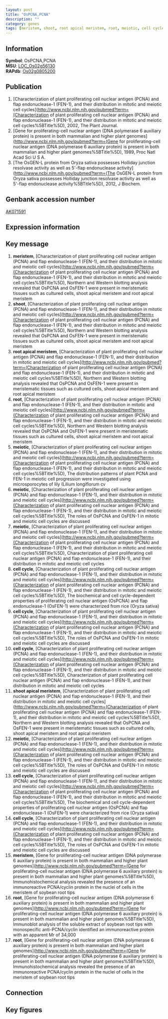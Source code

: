 ```yaml
---
layout: post
title: "OsPCNA,PCNA"
description: ""
category: genes
tags: [meristem, shoot, root apical meristem, root, meiotic, cell cycle, shoot apical meristem, Gene]
---
```


## Information
__Symbol__: OsPCNA,PCNA  
__MSU__: [LOC_Os02g56130](http://rice.plantbiology.msu.edu/cgi-bin/ORF_infopage.cgi?orf=LOC_Os02g56130)  
__RAPdb__: [Os02g0805200](http://rapdb.dna.affrc.go.jp/viewer/gbrowse_details/irgsp1?name=Os02g0805200)  

## Publication
1. [Characterization of plant proliferating cell nuclear antigen (PCNA) and flap endonuclease-1 (FEN-1), and their distribution in mitotic and meiotic cell cycles](http://www.ncbi.nlm.nih.gov/pubmed?term=(Characterization of plant proliferating cell nuclear antigen (PCNA) and flap endonuclease-1 (FEN-1), and their distribution in mitotic and meiotic cell cycles%5BTitle%5D), 2002, The Plant Journal.
2. [Gene for proliferating-cell nuclear antigen (DNA polymerase 6 auxiliary protein) is present in both mammalian and higher plant genomes](http://www.ncbi.nlm.nih.gov/pubmed?term=(Gene for proliferating-cell nuclear antigen (DNA polymerase 6 auxiliary protein) is present in both mammalian and higher plant genomes%5BTitle%5D), 1989, Proc Natl Acad Sci U S A.
3. [The OsGEN-L protein from Oryza sativa possesses Holliday junction resolvase activity as well as 5'-flap endonuclease activity](http://www.ncbi.nlm.nih.gov/pubmed?term=(The OsGEN-L protein from Oryza sativa possesses Holliday junction resolvase activity as well as 5'-flap endonuclease activity%5BTitle%5D), 2012, J Biochem.

## Genbank accession number
[AK071591](http://www.ncbi.nlm.nih.gov/nuccore/AK071591)

## Expression information

## Key message
1. __meristem__, [Characterization of plant proliferating cell nuclear antigen (PCNA) and flap endonuclease-1 (FEN-1), and their distribution in mitotic and meiotic cell cycles](http://www.ncbi.nlm.nih.gov/pubmed?term=(Characterization of plant proliferating cell nuclear antigen (PCNA) and flap endonuclease-1 (FEN-1), and their distribution in mitotic and meiotic cell cycles%5BTitle%5D),  Northern and Western blotting analysis revealed that OsPCNA and OsFEN-1 were present in meristematic tissues such as cultured cells, shoot apical meristem and root apical meristem
2. __shoot__, [Characterization of plant proliferating cell nuclear antigen (PCNA) and flap endonuclease-1 (FEN-1), and their distribution in mitotic and meiotic cell cycles](http://www.ncbi.nlm.nih.gov/pubmed?term=(Characterization of plant proliferating cell nuclear antigen (PCNA) and flap endonuclease-1 (FEN-1), and their distribution in mitotic and meiotic cell cycles%5BTitle%5D),  Northern and Western blotting analysis revealed that OsPCNA and OsFEN-1 were present in meristematic tissues such as cultured cells, shoot apical meristem and root apical meristem
3. __root apical meristem__, [Characterization of plant proliferating cell nuclear antigen (PCNA) and flap endonuclease-1 (FEN-1), and their distribution in mitotic and meiotic cell cycles](http://www.ncbi.nlm.nih.gov/pubmed?term=(Characterization of plant proliferating cell nuclear antigen (PCNA) and flap endonuclease-1 (FEN-1), and their distribution in mitotic and meiotic cell cycles%5BTitle%5D),  Northern and Western blotting analysis revealed that OsPCNA and OsFEN-1 were present in meristematic tissues such as cultured cells, shoot apical meristem and root apical meristem
4. __root__, [Characterization of plant proliferating cell nuclear antigen (PCNA) and flap endonuclease-1 (FEN-1), and their distribution in mitotic and meiotic cell cycles](http://www.ncbi.nlm.nih.gov/pubmed?term=(Characterization of plant proliferating cell nuclear antigen (PCNA) and flap endonuclease-1 (FEN-1), and their distribution in mitotic and meiotic cell cycles%5BTitle%5D),  Northern and Western blotting analysis revealed that OsPCNA and OsFEN-1 were present in meristematic tissues such as cultured cells, shoot apical meristem and root apical meristem
5. __meiotic__, [Characterization of plant proliferating cell nuclear antigen (PCNA) and flap endonuclease-1 (FEN-1), and their distribution in mitotic and meiotic cell cycles](http://www.ncbi.nlm.nih.gov/pubmed?term=(Characterization of plant proliferating cell nuclear antigen (PCNA) and flap endonuclease-1 (FEN-1), and their distribution in mitotic and meiotic cell cycles%5BTitle%5D),  The distribution patterns of plant PCNA and FEN-1 in meiotic cell progression were investigated using microsporocytes of lily (Lilium longiflorum cv
6. __meiotic__, [Characterization of plant proliferating cell nuclear antigen (PCNA) and flap endonuclease-1 (FEN-1), and their distribution in mitotic and meiotic cell cycles](http://www.ncbi.nlm.nih.gov/pubmed?term=(Characterization of plant proliferating cell nuclear antigen (PCNA) and flap endonuclease-1 (FEN-1), and their distribution in mitotic and meiotic cell cycles%5BTitle%5D),  The roles of OsPCNA and OsFEN-1 in mitotic and meiotic cell cycles are discussed
7. __meiotic__, [Characterization of plant proliferating cell nuclear antigen (PCNA) and flap endonuclease-1 (FEN-1), and their distribution in mitotic and meiotic cell cycles](http://www.ncbi.nlm.nih.gov/pubmed?term=(Characterization of plant proliferating cell nuclear antigen (PCNA) and flap endonuclease-1 (FEN-1), and their distribution in mitotic and meiotic cell cycles%5BTitle%5D), Characterization of plant proliferating cell nuclear antigen (PCNA) and flap endonuclease-1 (FEN-1), and their distribution in mitotic and meiotic cell cycles
8. __cell cycle__, [Characterization of plant proliferating cell nuclear antigen (PCNA) and flap endonuclease-1 (FEN-1), and their distribution in mitotic and meiotic cell cycles](http://www.ncbi.nlm.nih.gov/pubmed?term=(Characterization of plant proliferating cell nuclear antigen (PCNA) and flap endonuclease-1 (FEN-1), and their distribution in mitotic and meiotic cell cycles%5BTitle%5D), The biochemical and cell cycle-dependent properties of proliferating cell nuclear antigen (OsPCNA) and flap endonuclease-1 (OsFEN-1) were characterized from rice (Oryza sativa)
9. __cell cycle__, [Characterization of plant proliferating cell nuclear antigen (PCNA) and flap endonuclease-1 (FEN-1), and their distribution in mitotic and meiotic cell cycles](http://www.ncbi.nlm.nih.gov/pubmed?term=(Characterization of plant proliferating cell nuclear antigen (PCNA) and flap endonuclease-1 (FEN-1), and their distribution in mitotic and meiotic cell cycles%5BTitle%5D),  The roles of OsPCNA and OsFEN-1 in mitotic and meiotic cell cycles are discussed
10. __cell cycle__, [Characterization of plant proliferating cell nuclear antigen (PCNA) and flap endonuclease-1 (FEN-1), and their distribution in mitotic and meiotic cell cycles](http://www.ncbi.nlm.nih.gov/pubmed?term=(Characterization of plant proliferating cell nuclear antigen (PCNA) and flap endonuclease-1 (FEN-1), and their distribution in mitotic and meiotic cell cycles%5BTitle%5D), Characterization of plant proliferating cell nuclear antigen (PCNA) and flap endonuclease-1 (FEN-1), and their distribution in mitotic and meiotic cell cycles
11. __shoot apical meristem__, [Characterization of plant proliferating cell nuclear antigen (PCNA) and flap endonuclease-1 (FEN-1), and their distribution in mitotic and meiotic cell cycles](http://www.ncbi.nlm.nih.gov/pubmed?term=(Characterization of plant proliferating cell nuclear antigen (PCNA) and flap endonuclease-1 (FEN-1), and their distribution in mitotic and meiotic cell cycles%5BTitle%5D),  Northern and Western blotting analysis revealed that OsPCNA and OsFEN-1 were present in meristematic tissues such as cultured cells, shoot apical meristem and root apical meristem
12. __meiotic__, [Characterization of plant proliferating cell nuclear antigen (PCNA) and flap endonuclease-1 (FEN-1), and their distribution in mitotic and meiotic cell cycles](http://www.ncbi.nlm.nih.gov/pubmed?term=(Characterization of plant proliferating cell nuclear antigen (PCNA) and flap endonuclease-1 (FEN-1), and their distribution in mitotic and meiotic cell cycles%5BTitle%5D),  The roles of OsPCNA and OsFEN-1 in mitotic and meiotic cell cycles are discussed
13. __cell cycle__, [Characterization of plant proliferating cell nuclear antigen (PCNA) and flap endonuclease-1 (FEN-1), and their distribution in mitotic and meiotic cell cycles](http://www.ncbi.nlm.nih.gov/pubmed?term=(Characterization of plant proliferating cell nuclear antigen (PCNA) and flap endonuclease-1 (FEN-1), and their distribution in mitotic and meiotic cell cycles%5BTitle%5D), The biochemical and cell cycle-dependent properties of proliferating cell nuclear antigen (OsPCNA) and flap endonuclease-1 (OsFEN-1) were characterized from rice (Oryza sativa)
14. __cell cycle__, [Characterization of plant proliferating cell nuclear antigen (PCNA) and flap endonuclease-1 (FEN-1), and their distribution in mitotic and meiotic cell cycles](http://www.ncbi.nlm.nih.gov/pubmed?term=(Characterization of plant proliferating cell nuclear antigen (PCNA) and flap endonuclease-1 (FEN-1), and their distribution in mitotic and meiotic cell cycles%5BTitle%5D),  The roles of OsPCNA and OsFEN-1 in mitotic and meiotic cell cycles are discussed
15. __meristem__, [Gene for proliferating-cell nuclear antigen (DNA polymerase 6 auxiliary protein) is present in both mammalian and higher plant genomes](http://www.ncbi.nlm.nih.gov/pubmed?term=(Gene for proliferating-cell nuclear antigen (DNA polymerase 6 auxiliary protein) is present in both mammalian and higher plant genomes%5BTitle%5D),  Immunohistochemical analysis revealed the presence of an immunoreactive PCNA/cyclin protein in the nuclei of cells in the meristem of soybean root tips
16. __root__, [Gene for proliferating-cell nuclear antigen (DNA polymerase 6 auxiliary protein) is present in both mammalian and higher plant genomes](http://www.ncbi.nlm.nih.gov/pubmed?term=(Gene for proliferating-cell nuclear antigen (DNA polymerase 6 auxiliary protein) is present in both mammalian and higher plant genomes%5BTitle%5D),  Immunoblot analysis of the soluble extract of soybean root tips with monospecific anti-PCNA/cyclin identified an immunoreactive protein with an apparent Mr of 34,000
17. __root__, [Gene for proliferating-cell nuclear antigen (DNA polymerase 6 auxiliary protein) is present in both mammalian and higher plant genomes](http://www.ncbi.nlm.nih.gov/pubmed?term=(Gene for proliferating-cell nuclear antigen (DNA polymerase 6 auxiliary protein) is present in both mammalian and higher plant genomes%5BTitle%5D),  Immunohistochemical analysis revealed the presence of an immunoreactive PCNA/cyclin protein in the nuclei of cells in the meristem of soybean root tips

## Connection

## Key figures


